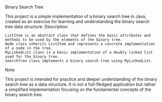 Binary Search Tree

This project is a simple implementation of a binary search tree in Java, created as an exercise for learning and understanding the binary search tree data structure.
Description

    ListItem is an abstract class that defines the basic attributes and methods to be used by the elements of the binary tree.
    Node class inherits ListItem and represents a concrete implementation of a node in the tree.
    MyLinkedList class is a basic implementation of a doubly linked list used for the binary tree.
    SearchTree class implements a binary search tree using MyLinkedList.

Note

This project is intended for practice and deeper understanding of the binary search tree as a data structure. It is not a full-fledged application but rather a simplified implementation focusing on the fundamental concepts of the binary search tree.
